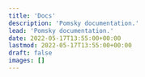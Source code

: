 ```yaml
---
title: 'Docs'
description: 'Pomsky documentation.'
lead: 'Pomsky documentation.'
date: 2022-05-17T13:55:00+00:00
lastmod: 2022-05-17T13:55:00+00:00
draft: false
images: []
---
```

